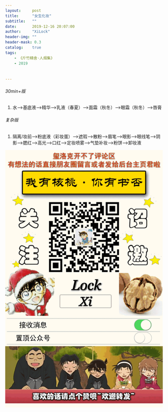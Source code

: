 ```yaml
---
layout:     post
title:      "女生化妆"
subtitle:   ""
date:       2019-12-16 20:07:00
author:     "XiLock"
header-img: ""
header-mask: 0.3
catalog:    true
tags:
    - 《斤竹精舍·人烟集》
    - 2019


---
```


###### 30min+版
1. 水-->基底液-->精华-->乳液（春夏）-->面霜（秋冬）-->眼霜（秋冬）-->唇膏

###### 复杂版
1. 隔离/妆前-->粉底液（彩妆蛋）-->遮瑕-->散粉-->眉笔-->眼影-->眼线笔-->阴影-->腮红-->高光-->口红-->定妆喷雾-->气垫补妆-->粉饼-->卸妆液


![](/img/wc-tail.GIF)
